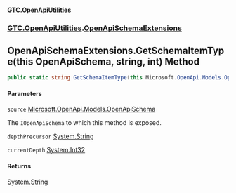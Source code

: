 #### [GTC.OpenApiUtilities](GTC.HttpUtilities.md 'GTC.HttpUtilities')
### [GTC.OpenApiUtilities](GTC.HttpUtilities.md#GTC.OpenApiUtilities 'GTC.OpenApiUtilities').[OpenApiSchemaExtensions](GTC.HttpUtilities.md#GTC.OpenApiUtilities.OpenApiSchemaExtensions 'GTC.OpenApiUtilities.OpenApiSchemaExtensions')

## OpenApiSchemaExtensions.GetSchemaItemType(this OpenApiSchema, string, int) Method

```csharp
public static string GetSchemaItemType(this Microsoft.OpenApi.Models.OpenApiSchema source, string depthPrecursor="", int currentDepth=0);
```
#### Parameters

<a name='GTC.OpenApiUtilities.OpenApiSchemaExtensions.GetSchemaItemType(thisMicrosoft.OpenApi.Models.OpenApiSchema,string,int).source'></a>

`source` [Microsoft.OpenApi.Models.OpenApiSchema](https://docs.microsoft.com/en-us/dotnet/api/Microsoft.OpenApi.Models.OpenApiSchema 'Microsoft.OpenApi.Models.OpenApiSchema')

The `IOpenApiSchema` to which this method is exposed.

<a name='GTC.OpenApiUtilities.OpenApiSchemaExtensions.GetSchemaItemType(thisMicrosoft.OpenApi.Models.OpenApiSchema,string,int).depthPrecursor'></a>

`depthPrecursor` [System.String](https://docs.microsoft.com/en-us/dotnet/api/System.String 'System.String')

<a name='GTC.OpenApiUtilities.OpenApiSchemaExtensions.GetSchemaItemType(thisMicrosoft.OpenApi.Models.OpenApiSchema,string,int).currentDepth'></a>

`currentDepth` [System.Int32](https://docs.microsoft.com/en-us/dotnet/api/System.Int32 'System.Int32')

#### Returns
[System.String](https://docs.microsoft.com/en-us/dotnet/api/System.String 'System.String')